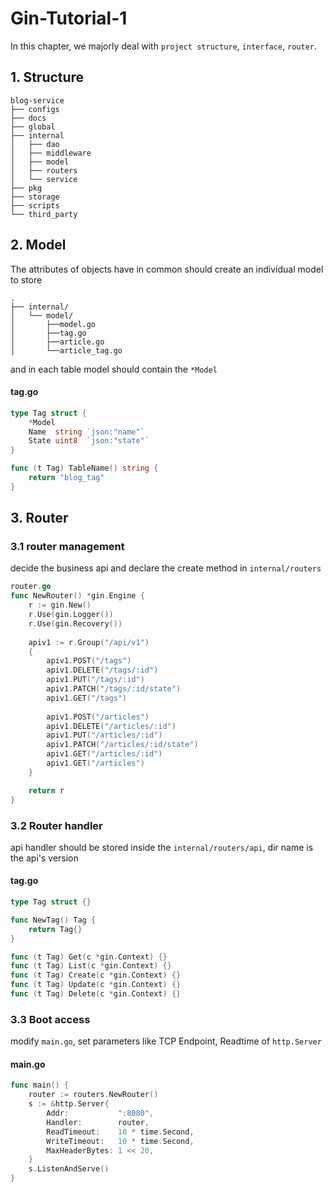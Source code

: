 # Gin-Tutorial-1

In this chapter, we majorly deal with `project structure`, `interface`, `router`.
<!--more-->
## 1. Structure

	blog-service
	├── configs
	├── docs
	├── global
	├── internal
	│   ├── dao
	│   ├── middleware
	│   ├── model
	│   ├── routers
	│   └── service
	├── pkg
	├── storage
	├── scripts
	└── third_party

## 2. Model

The attributes of objects have in common should create an individual model to store


	.
	├── internal/
	│   └── model/
	│       ├──model.go
	│       ├──tag.go
	│       ├──article.go
	│       └──article_tag.go

and in each table model should contain the `*Model`
#### tag.go
```go
type Tag struct {
	*Model
	Name  string `json:"name"`
	State uint8  `json:"state"`
}

func (t Tag) TableName() string {
	return "blog_tag"
}
```
## 3. Router
### 3.1 router management
decide the business api and declare the create method in `internal/routers` 
```go
router.go
func NewRouter() *gin.Engine {
	r := gin.New()
	r.Use(gin.Logger())
	r.Use(gin.Recovery())
	
	apiv1 := r.Group("/api/v1")
	{
		apiv1.POST("/tags")
		apiv1.DELETE("/tags/:id")
		apiv1.PUT("/tags/:id")
		apiv1.PATCH("/tags/:id/state")
		apiv1.GET("/tags")
		
		apiv1.POST("/articles")
		apiv1.DELETE("/articles/:id")
		apiv1.PUT("/articles/:id")
		apiv1.PATCH("/articles/:id/state")
		apiv1.GET("/articles/:id")
		apiv1.GET("/articles")
	}

	return r
}
```
### 3.2 Router handler
api handler should be stored inside the `internal/routers/api`, dir name is the api's version
#### tag.go
```go
type Tag struct {}

func NewTag() Tag {
	return Tag{}
}

func (t Tag) Get(c *gin.Context) {}
func (t Tag) List(c *gin.Context) {}
func (t Tag) Create(c *gin.Context) {}
func (t Tag) Update(c *gin.Context) {}
func (t Tag) Delete(c *gin.Context) {}
```
### 3.3 Boot access
modify `main.go`, set parameters like TCP Endpoint, Readtime of `http.Server`
#### main.go
```go
func main() {
	router := routers.NewRouter()
	s := &http.Server{
		Addr:           ":8080",
		Handler:        router,
		ReadTimeout:    10 * time.Second,
		WriteTimeout:   10 * time.Second,
		MaxHeaderBytes: 1 << 20,
	}
	s.ListenAndServe()
}
```

